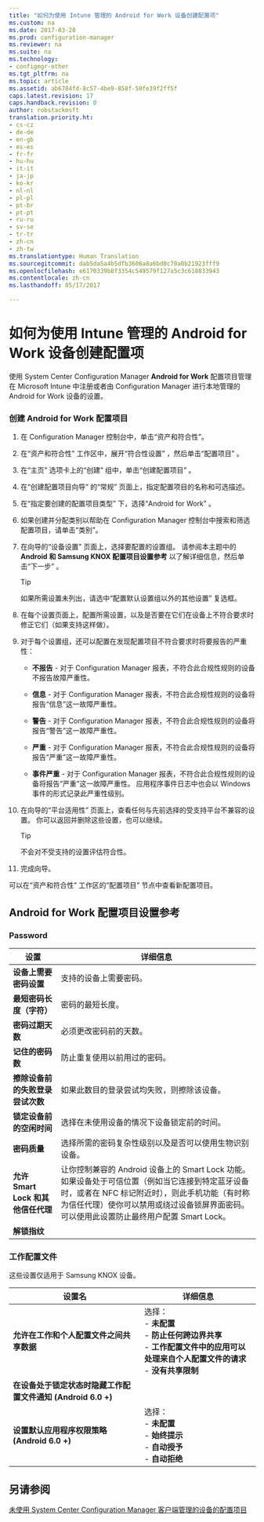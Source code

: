 ```yaml
---
title: "如何为使用 Intune 管理的 Android for Work 设备创建配置项"
ms.custom: na
ms.date: 2017-03-28
ms.prod: configuration-manager
ms.reviewer: na
ms.suite: na
ms.technology:
- configmgr-other
ms.tgt_pltfrm: na
ms.topic: article
ms.assetid: ab6784fd-8c57-4be9-858f-50fe39f2ff5f
caps.latest.revision: 17
caps.handback.revision: 0
author: robstackmsft
translation.priority.ht:
- cs-cz
- de-de
- en-gb
- es-es
- fr-fr
- hu-hu
- it-it
- ja-jp
- ko-kr
- nl-nl
- pl-pl
- pt-br
- pt-pt
- ru-ru
- sv-se
- tr-tr
- zh-cn
- zh-tw
ms.translationtype: Human Translation
ms.sourcegitcommit: dab5da5a4b5dfb3606a8a6bd0c70a0b21923fff9
ms.openlocfilehash: e6170339b8f3354c549579f127a5c3c618833943
ms.contentlocale: zh-cn
ms.lasthandoff: 05/17/2017

---
```

# <a name="how-to-create-configuration-items-for-android-for-work-devices-managed-with-intune"></a>如何为使用 Intune 管理的 Android for Work 设备创建配置项
  
 使用 System Center Configuration Manager **Android for Work** 配置项目管理在 Microsoft Intune 中注册或者由 Configuration Manager 进行本地管理的 Android for Work 设备的设置。  
  
### <a name="to-create-an-android-for-work-configuration-item"></a>创建 Android for Work 配置项目  
  
1.  在 Configuration Manager 控制台中，单击“资产和符合性”。  
  
2.  在“资产和符合性”  工作区中，展开“符合性设置” ，然后单击“配置项目” 。  
  
3.  在“主页”  选项卡上的“创建”  组中，单击“创建配置项目” 。  
  
4.  在“创建配置项目向导”  的“常规” 页面上，指定配置项目的名称和可选描述。  
  
5.  在“指定要创建的配置项目类型” 下，选择“Android for Work” 。  
  
6.  如果创建并分配类别以帮助在 Configuration Manager 控制台中搜索和筛选配置项目，请单击“类别”。  
  
7.  在向导的“设备设置”  页面上，选择要配置的设置组。 请参阅本主题中的 **Android 和 Samsung KNOX 配置项目设置参考** 以了解详细信息，然后单击“下一步” 。  
  
    > [!TIP]  
    >  如果所需设置未列出，请选中“配置默认设置组以外的其他设置” 复选框。  
  
9. 在每个设置页面上，配置所需设置，以及是否要在它们在设备上不符合要求时修正它们（如果支持这样做）。  
  
10. 对于每个设置组，还可以配置在发现配置项目不符合要求时将要报告的严重性：  
  
    -   **不报告** - 对于 Configuration Manager 报表，不符合此合规性规则的设备不报告故障严重性。  
  
    -   **信息** - 对于 Configuration Manager 报表，不符合此合规性规则的设备将报告“信息”这一故障严重性。  
  
    -   **警告** - 对于 Configuration Manager 报表，不符合此合规性规则的设备将报告“警告”这一故障严重性。  
  
    -   **严重** - 对于 Configuration Manager 报表，不符合此合规性规则的设备将报告“严重”这一故障严重性。  
  
    -   **事件严重** - 对于 Configuration Manager 报表，不符合此合规性规则的设备将报告“严重”这一故障严重性。 应用程序事件日志中也会以 Windows 事件的形式记录此严重性级别。  
  
11. 在向导的“平台适用性”  页面上，查看任何与先前选择的受支持平台不兼容的设置。 你可以返回并删除这些设置，也可以继续。  
  
    > [!TIP]  
    >  不会对不受支持的设置评估符合性。  
  
12. 完成向导。  
  
 可以在“资产和符合性”  工作区的“配置项目”  节点中查看新配置项目。  
  
##  <a name="android-for-work-configuration-item-settings-reference"></a>Android for Work 配置项目设置参考  
  
### <a name="password"></a>Password  
   
|设置|详细信息|  
|-------------|-------------|  
|**设备上需要密码设置**|支持的设备上需要密码。|  
|**最短密码长度（字符）**|密码的最短长度。|  
|**密码过期天数**|必须更改密码前的天数。|  
|**记住的密码数**|防止重复使用以前用过的密码。|  
|**擦除设备前的失败登录尝试次数**|如果此数目的登录尝试均失败，则擦除该设备。|  
|**锁定设备前的空闲时间**|选择在未使用设备的情况下设备锁定前的时间。|
|**密码质量**|选择所需的密码复杂性级别以及是否可以使用生物识别设备。|  
|**允许 Smart Lock 和其他信任代理**|让你控制兼容的 Android 设备上的 Smart Lock 功能。 如果设备处于可信位置（例如当它连接到特定蓝牙设备时，或者在 NFC 标记附近时），则此手机功能（有时称为信任代理）使你可以禁用或绕过设备锁屏界面密码。 可以使用此设置防止最终用户配置 Smart Lock。|
|**解锁指纹**||
  
###  <a name="work-profile"></a>工作配置文件  
 这些设置仅适用于 Samsung KNOX 设备。  
  
|设置名|详细信息|  
|------------------|-------------|  
|**允许在工作和个人配置文件之间共享数据**|选择：<br>- **未配置**<br>- **防止任何跨边界共享**<br>- **工作配置文件中的应用可以处理来自个人配置文件的请求**<br>- **没有共享限制**<br>|  
|**在设备处于锁定状态时隐藏工作配置文件通知 (Android 6.0 +)**||
|**设置默认应用程序权限策略 (Android 6.0 +)**|选择：<br>- **未配置**<br>- **始终提示**<br>- **自动授予**<br>- **自动拒绝**|
  
 
## <a name="see-also"></a>另请参阅  
 [未使用 System Center Configuration Manager 客户端管理的设备的配置项目](../../compliance/deploy-use/configuration-items-for-devices-managed-without-the-client.md)
